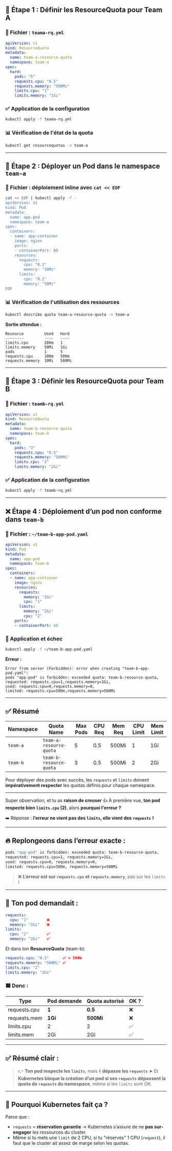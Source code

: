 ## 🔧 Étape 1 : Définir les **ResourceQuota** pour Team A

### 📄 Fichier : `teama-rq.yml`

```yaml
apiVersion: v1
kind: ResourceQuota
metadata:
  name: team-a-resource-quota
  namespace: team-a
spec:
  hard:
    pods: "5"
    requests.cpu: "0.5"
    requests.memory: "500Mi"
    limits.cpu: "1"
    limits.memory: "1Gi"
```

### ✅ Application de la configuration

```bash
kubectl apply -f teama-rq.yml
```

### 📊 Vérification de l'état de la quota

```bash
kubectl get resourcequotas -n team-a
```

---

## 🚀 Étape 2 : Déployer un Pod dans le namespace `team-a`

### 📄 Fichier : déploiement inline avec `cat << EOF`

```bash
cat << EOF | kubectl apply -f -
apiVersion: v1
kind: Pod
metadata:
  name: app-pod
  namespace: team-a
spec:
  containers:
  - name: app-container
    image: nginx
    ports:
    - containerPort: 80
    resources:
      requests:
        cpu: "0.1"
        memory: "10Mi"
      limits:
        cpu: "0.2"
        memory: "50Mi"
EOF
```

### 📊 Vérification de l'utilisation des ressources

```bash
kubectl describe quota team-a-resource-quota -n team-a
```

**Sortie attendue :**

```
Resource         Used   Hard
--------         ----   ----
limits.cpu       200m   1
limits.memory    50Mi   1Gi
pods             1      5
requests.cpu     100m   500m
requests.memory  10Mi   500Mi
```

---

## 🧩 Étape 3 : Définir les **ResourceQuota** pour Team B

### 📄 Fichier : `teamb-rq.yml`

```yaml
apiVersion: v1
kind: ResourceQuota
metadata:
  name: team-b-resource-quota
  namespace: team-b
spec:
  hard:
    pods: "3"
    requests.cpu: "0.5"
    requests.memory: "500Mi"
    limits.cpu: "2"
    limits.memory: "2Gi"
```

### ✅ Application de la configuration

```bash
kubectl apply -f teamb-rq.yml
```

---

## ❌ Étape 4 : Déploiement d’un pod non conforme dans `team-b`

### 📄 Fichier : `~/team-b-app-pod.yaml`

```yaml
apiVersion: v1
kind: Pod
metadata:
  name: app-pod
  namespace: team-b
spec:
  containers:
  - name: app-container
    image: nginx
    resources:
      requests:
        memory: "1Gi"
        cpu: "1"
      limits:
        memory: "2Gi"
        cpu: "2"
    ports:
    - containerPort: 80
```

### 🧨 Application et échec

```bash
kubectl apply -f ~/team-b-app-pod.yaml
```

**Erreur :**

```
Error from server (Forbidden): error when creating "team-b-app-pod.yaml":
pods "app-pod" is forbidden: exceeded quota: team-b-resource-quota,
requested: requests.cpu=1,requests.memory=1Gi,
used: requests.cpu=0,requests.memory=0,
limited: requests.cpu=500m,requests.memory=500Mi
```

---

## ✅ Résumé

| Namespace | Quota Name              | Max Pods | CPU Req | Mem Req | CPU Limit | Mem Limit |
| --------- | ----------------------- | -------- | ------- | ------- | --------- | --------- |
| `team-a`  | `team-a-resource-quota` | 5        | 0.5     | 500Mi   | 1         | 1Gi       |
| `team-b`  | `team-b-resource-quota` | 3        | 0.5     | 500Mi   | 2         | 2Gi       |

Pour déployer des pods avec succès, les `requests` et `limits` doivent **impérativement respecter** les quotas définis pour chaque namespace.


---
Super observation, et tu as **raison de creuser** 👍
À première vue, **ton pod respecte bien `limits.cpu` (2)**, alors **pourquoi l'erreur ?**

➡️ Réponse : **l’erreur ne vient pas des `limits`, elle vient des `requests`** ❗

---

## 🔥 Replongeons dans l’erreur exacte :

```bash
pods "app-pod" is forbidden: exceeded quota: team-b-resource-quota,
requested: requests.cpu=1, requests.memory=1Gi,
used: requests.cpu=0, requests.memory=0,
limited: requests.cpu=500m, requests.memory=500Mi
```

> ❌ **L’erreur est sur `requests.cpu` et `requests.memory`**, pas sur les `limits` !

---

## 🎯 Ton pod demandait :

```yaml
requests:
  cpu: "1"        ❌
  memory: "1Gi"   ❌
limits:
  cpu: "2"        ✅
  memory: "2Gi"   ✅
```

Et dans ton **ResourceQuota** (team-b):

```yaml
requests.cpu: "0.5"      ✅ = 500m
requests.memory: "500Mi" ✅
limits.cpu: "2"
limits.memory: "2Gi"
```

### 🟥 Donc :

| Type         | Pod demande | Quota autorisé | OK ? |
| ------------ | ----------- | -------------- | ---- |
| requests.cpu | **1**       | **0.5**        | ❌    |
| requests.mem | **1Gi**     | **500Mi**      | ❌    |
| limits.cpu   | 2           | 2              | ✅    |
| limits.mem   | 2Gi         | 2Gi            | ✅    |

---

## ✅ Résumé clair :

> 👉 **Ton pod respecte les `limits`**, mais il **dépasse les `requests`**
> ➤ Et **Kubernetes bloque la création d’un pod si ses `requests` dépassent la quota de `requests` du namespace**, même si les `limits` sont OK.

---

## 🧠 Pourquoi Kubernetes fait ça ?

Parce que :

* `requests` = **réservation garantie** → Kubernetes s’assure de ne **pas sur-engager** les ressources du cluster.
* Même si tu mets une `limit` de 2 CPU, si tu "réserves" 1 CPU (`request`), il faut que le cluster ait assez de marge selon les quotas.

